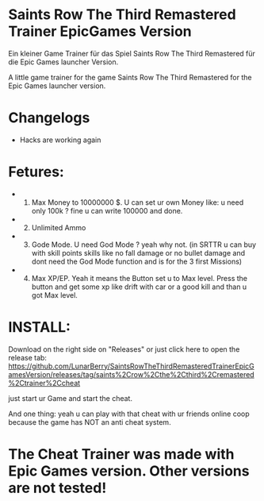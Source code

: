 # Saints Row The Third Remastered Trainer EpicGames Version
Ein kleiner Game Trainer für das Spiel Saints Row The Third Remastered für die Epic Games launcher Version.

A little game trainer for the game Saints Row The Third Remastered for the Epic Games launcher version.

# Changelogs
+ Hacks are working again


# Fetures:
+ 1. Max Money to 10000000 $. U can set ur own Money like: u need only 100k ? fine u can write 100000 and done.

+ 2. Unlimited Ammo

+ 3. Gode Mode. U need God Mode ? yeah why not. 
(in SRTTR u can buy with skill points skills like no fall damage or no bullet damage and dont need the God Mode function and is for the 3 first Missions)

+ 4. Max XP/EP. Yeah it means the Button set u to Max level. Press the button and get some xp like drift with car or a good kill and than u got Max level.


# INSTALL:

Download on the right side on "Releases" or just click here to open the release tab: https://github.com/LunarBerry/SaintsRowTheThirdRemasteredTrainerEpicGamesVersion/releases/tag/saints%2Crow%2Cthe%2Cthird%2Cremastered%2Ctrainer%2Ccheat

just start ur Game and start the cheat.

And one thing: yeah u can play with that cheat with ur friends online coop because the game has NOT an anti cheat system.

# The Cheat Trainer was made with Epic Games version. Other versions are not tested!
